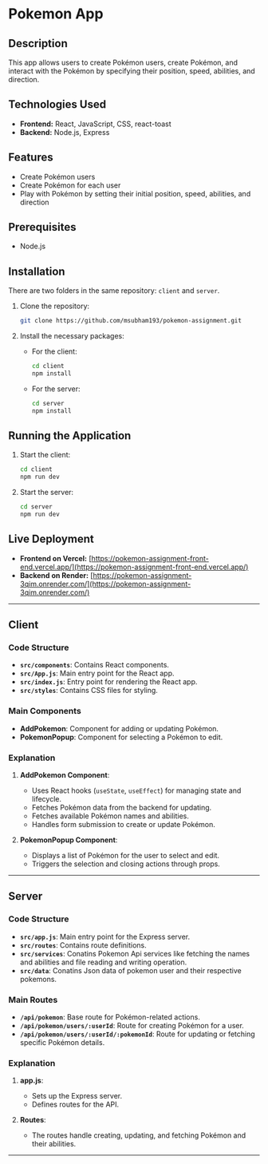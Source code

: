 # Pokemon App

## Description
This app allows users to create Pokémon users, create Pokémon, and interact with the Pokémon by specifying their position, speed, abilities, and direction.

## Technologies Used
- **Frontend:** React, JavaScript, CSS, react-toast
- **Backend:** Node.js, Express

## Features
- Create Pokémon users
- Create Pokémon for each user
- Play with Pokémon by setting their initial position, speed, abilities, and direction

## Prerequisites
- Node.js

## Installation
There are two folders in the same repository: `client` and `server`.

1. Clone the repository:
    ```sh
    git clone https://github.com/msubham193/pokemon-assignment.git
    ```

2. Install the necessary packages:

    - For the client:
        ```sh
        cd client
        npm install
        ```

    - For the server:
        ```sh
        cd server
        npm install
        ```

## Running the Application

1. Start the client:
    ```sh
    cd client
    npm run dev
    ```

2. Start the server:
    ```sh
    cd server
    npm run dev
    ```

## Live Deployment
- **Frontend on Vercel:** [https://pokemon-assignment-front-end.vercel.app/](https://pokemon-assignment-front-end.vercel.app/)
- **Backend on Render:** [https://pokemon-assignment-3qim.onrender.com/](https://pokemon-assignment-3qim.onrender.com/)

---

## Client

### Code Structure

- **`src/components`**: Contains React components.
- **`src/App.js`**: Main entry point for the React app.
- **`src/index.js`**: Entry point for rendering the React app.
- **`src/styles`**: Contains CSS files for styling.

### Main Components

- **AddPokemon**: Component for adding or updating Pokémon.
- **PokemonPopup**: Component for selecting a Pokémon to edit.

### Explanation

1. **AddPokemon Component**:
    - Uses React hooks (`useState`, `useEffect`) for managing state and lifecycle.
    - Fetches Pokémon data from the backend for updating.
    - Fetches available Pokémon names and abilities.
    - Handles form submission to create or update Pokémon.

2. **PokemonPopup Component**:
    - Displays a list of Pokémon for the user to select and edit.
    - Triggers the selection and closing actions through props.

---

## Server

### Code Structure

- **`src/app.js`**: Main entry point for the Express server.
- **`src/routes`**: Contains route definitions.
- **`src/services`**: Conatins Pokemon Api services like fetching the names and abilities and file reading and writing operation.
- **`src/data`**: Conatins Json data of pokemon user and their respective pokemons.


### Main Routes

- **`/api/pokemon`**: Base route for Pokémon-related actions.
- **`/api/pokemon/users/:userId`**: Route for creating Pokémon for a user.
- **`/api/pokemon/users/:userId/:pokemonId`**: Route for updating or fetching specific Pokémon details.

### Explanation

1. **app.js**:
    - Sets up the Express server.
    - Defines routes for the API.

2. **Routes**:
    - The routes handle creating, updating, and fetching Pokémon and their abilities.

---

